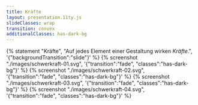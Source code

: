```yaml
---
title: Kräfte
layout: presentation.11ty.js
slideClasses: wrap
transition: convex
additionalClasses: has-dark-bg
---
```


{% statement "Kräfte", "Auf jedes Element einer Gestaltung wirken *Kräfte*.", '{"backgroundTransition":"slide"}' %}
{% screenshot "./images/schwerkraft-01.svg", '{"transition":"fade", "classes":"has-dark-bg"}' %}
{% screenshot "./images/schwerkraft-02.svg", '{"transition":"fade", "classes":"has-dark-bg"}' %}
{% screenshot "./images/schwerkraft-03.svg", '{"transition":"fade", "classes":"has-dark-bg"}' %}
{% screenshot "./images/schwerkraft-04.svg", '{"transition":"fade", "classes":"has-dark-bg"}' %}